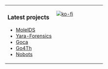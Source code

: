 <table>
<tr><td valign="top" width="50%">

### Latest projects

* [MoleIDS](https://github.com/mole-ids/mole)
* [Yara-Forensics](https://github.com/Xumeiquer/yara-forensics)
* [Goca](https://github.com/gocaio/goca)
* [Go4Th](https://github.com/Xumeiquer/go4th)
* [Nobots](https://github.com/Xumeiquer/nobots)


</td><td valign="top" width="50%">

[![ko-fi](https://www.ko-fi.com/img/githubbutton_sm.svg)](https://ko-fi.com/M4M625UW0)

</table>

<!--
**Xumeiquer/Xumeiquer** is a ✨ _special_ ✨ repository because its `README.md` (this file) appears on your GitHub profile.

Here are some ideas to get you started:

- 🔭 I’m currently working on ...
- 🌱 I’m currently learning ...
- 👯 I’m looking to collaborate on ...
- 🤔 I’m looking for help with ...
- 💬 Ask me about ...
- 📫 How to reach me: ...
- 😄 Pronouns: ...
- ⚡ Fun fact: ...
-->

